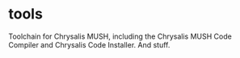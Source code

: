 tools
=====

Toolchain for Chrysalis MUSH, including the Chrysalis MUSH Code Compiler and Chrysalis Code Installer. And stuff.